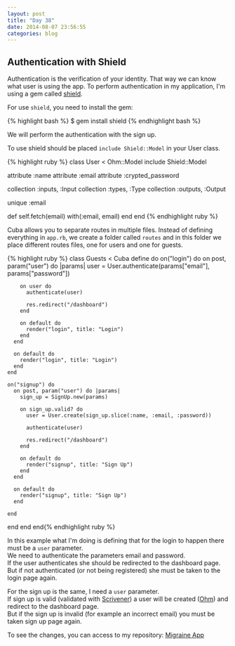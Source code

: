```yaml
---
layout: post
title: "Day 38"
date: 2014-08-07 23:56:55
categories: blog
---
```


## Authentication with Shield

Authentication is the verification of your identity. That way we can know what user is using the app.
To perform authentication in my application, I'm using a gem called [shield][1].

[1]: https://github.com/cyx/shield

For use `shield`, you need to install the gem:

{% highlight bash %}
$ gem install shield
{% endhighlight bash %}

We will perform the authentication with the sign up.

To use shield should be placed `include Shield::Model` in your User class.

{% highlight ruby %}
class User < Ohm::Model
  include Shield::Model

  attribute :name
  attribute :email
  attribute :crypted_password

  collection :inputs,  :Input
  collection :types,   :Type
  collection :outputs, :Output

  unique :email

  def self.fetch(email)
    with(:email, email)
  end
end
{% endhighlight ruby %}

Cuba allows you to separate routes in multiple files.
Instead of defining everything in `app.rb`, we create a folder called `routes` and
in this folder we place different routes files, one for users and one for guests.

{% highlight ruby %}
class Guests < Cuba
  define do
    on("login") do
      on post, param("user") do |params|
        user = User.authenticate(params["email"],  params["password"])

        on user do
          authenticate(user)

          res.redirect("/dashboard")
        end

        on default do
          render("login", title: "Login")
        end
      end

      on default do
        render("login", title: "Login")
      end
    end

    on("signup") do
      on post, param("user") do |params|
        sign_up = SignUp.new(params)

        on sign_up.valid? do
          user = User.create(sign_up.slice(:name, :email, :password))

          authenticate(user)

          res.redirect("/dashboard")
        end

        on default do
          render("signup", title: "Sign Up")
        end
      end

      on default do
        render("signup", title: "Sign Up")
      end

    end

  end
end
end{% endhighlight ruby %}

In this example what I'm doing is defining that for the login to happen there must be a `user` parameter.  
We need to authenticate the parameters email and password.  
If the user authenticates she should be redirected to the dashboard page.  
But if not authenticated (or not being registered) she must be taken to the login page again.

For the sign up is the same, I need a `user` parameter.  
If sign up is valid (validated with [Scrivener][2]) a user will be created ([Ohm][3]) and redirect to the dashboard page.  
But if the sign up is invalid (for example an incorrect email) you must be taken sign up page again.

[2]: https://github.com/soveran/scrivener
[3]: https://github.com/soveran/ohm

To see the changes, you can access to my repository:
<a href="https://github.com/migraine-io/migraine-app">Migraine App</a>
